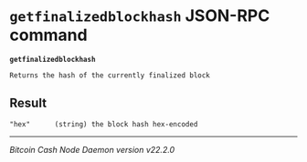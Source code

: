 `getfinalizedblockhash` JSON-RPC command
========================================

**`getfinalizedblockhash`**

```
Returns the hash of the currently finalized block
```

Result
------

```
"hex"      (string) the block hash hex-encoded
```

***

*Bitcoin Cash Node Daemon version v22.2.0*
